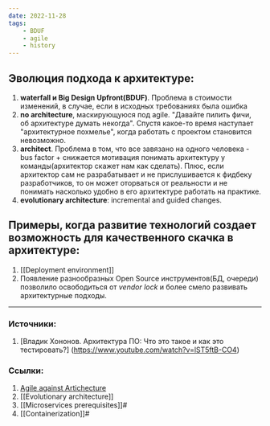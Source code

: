 ```yaml
---
date: 2022-11-28
tags:
    - BDUF
    - agile
    - history
---
```

## Эволюция подхода к архитектуре:

1. **waterfall и Big Design Upfront(BDUF)**. Проблема в стоимости изменений, в случае, если в исходных требованиях была ошибка
1. **no architecture**, маскирующуюся под agile. "Давайте пилить фичи, об архитектуре думать некогда". Спустя какое-то время наступает "архитектурное похмелье", когда работать с проектом становится невозможно.
1. **architect**. Проблема в том, что все завязано на одного человека - bus factor + снижается мотивация понимать архитектуру у команды(архитектор скажет нам как сделать). Плюс, если архитектор сам не разрабатывает и не прислушивается к фидбеку разработчиков, то он может оторваться от реальности и не понимать насколько удобно в его архитектуре работать на практике.
1. **evolutionary architecture**: incremental and guided changes.

## Примеры, когда развитие технологий создает возможность для качественного скачка в архитектуре:
1. [[Deployment environment]]
1. Появление разнообразных Open Source инструментов(БД, очереди) позволило освободиться от *vendor lock* и более смело развивать архитектурные подходы.

---

### Источники:
1. [Владик Хононов. Архитектура ПО: Что это такое и как это тестировать?] (https://www.youtube.com/watch?v=lST5ftB-CO4)

### Ссылки:
1. [Agile against Artichecture](https://t.me/emacsway_log/156)
1. [[Evolutionary architecture]]
1. [[Microservices prerequisites]]#
1. [[Containerization]]#
